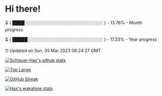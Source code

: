 # Hi there!

⏳ { ████░░░░░░░░░░░░░░░░░░░░░░░░░░ } - 13.76% - Month progress

⏳ { █████░░░░░░░░░░░░░░░░░░░░░░░░░ } - 17.33% - Year progress

⏰ Updated on Sun, 05 Mar 2023 06:24:27 GMT


[![Schlauer-Hax's github stats](https://github-readme-stats.vercel.app/api?username=Schlauer-Hax&show_icons=true&theme=dark&count_private=true)](https://github.com/Schlauer-Hax)


[![Top Langs](https://github-readme-stats.vercel.app/api/top-langs/?username=Schlauer-Hax&layout=compact&theme=dark)](https://github.com/Schlauer-Hax?tab=repositories)

[![GitHub Streak](https://streak-stats.demolab.com?user=Schlauer-Hax&theme=dark)](https://git.io/streak-stats)

[![Hax's wakatime stats](https://github-readme-stats.vercel.app/api/wakatime?username=Hax&theme=dark)](https://wakatime.com/@Hax)

